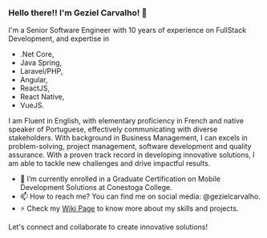 ### Hello there!! I'm Geziel Carvalho! 👋

I'm a Senior Software Engineer with 10 years of experience on FullStack Development, and expertise in 
* .Net Core,
* Java Spring,
* Laravel/PHP,
* Angular,
* ReactJS,
* React Native,
* VueJS.

I am Fluent in English, with elementary proficiency in French and native speaker of Portuguese, effectively communicating with diverse stakeholders. With background in Business Management, I can excels in problem-solving, project management, software development and quality assurance. With a proven track record in developing innovative solutions, I am able to tackle new challenges and drive impactful results.

- 🔭 I’m currently enrolled in a Graduate Certification on Mobile Development Solutions at Conestoga College.
- 📫 How to reach me? You can find me on social media: @gezielcarvalho.
- ⚡ Check my [Wiki Page](https://github.com/gezielcarvalho/portfolio/wiki) to know more about my skills and projects.

Let's connect and collaborate to create innovative solutions!
